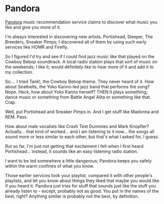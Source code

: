# Pandora

[Pandora](http://www.pandora.com) music recommendation service claims to discover what music you like and give you more of it.

I'm always interested in discovering new artists. Portishead, Sleeper, The Breeders, Sneaker Pimps; I discovered all of them by using such early services like HOMR and Firefly.

So I figured I'd try and see if I could find jazz music like that played on the Cowboy Bebop soundtrack. A local radio station plays that sort of music on the weekends; I like it; would definitely like to hear more of it and add it to my collection.

So.... I tried Tank!, the Cowboy Bebop theme. They never heard of it. How about Seatbelts, the Yoko Kanno-led jazz band that performs the song? Nope. Heck, how about Yoko Kanno herself? THEN it plays something; dance music or something from Battle Angel Alita or something like that. Crap.

Well, put Portishead and Sneaker Pimps in. And I get stuff like Madonna and REM. Pass.

How about male vocalists like Crash Test Dummies and Mark Knopfler? Actually... that kind of worked... and I am listening to it now... the songs all sound more or less similar to each other, but that's what I asked for, I guess.

But so far, I'm just not getting that excitement I felt when I first heard Portishead... instead, it sounds like an easy listening radio station.

I want to be led somewhere a little dangerous; Pandora keeps you safely within the warm confines of what you know.

Those earlier services took your playlist, compared it with other people's playlists, and let you know about things they liked that maybe you would like if you heard it. Pandora just tries for stuff that sounds just like the stuff you already listen to - except, probably not as good. You put in the names of the best, right? Anything similar is probably not the best, by definition.
